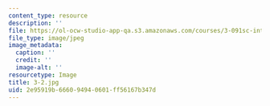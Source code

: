```yaml
---
content_type: resource
description: ''
file: https://ol-ocw-studio-app-qa.s3.amazonaws.com/courses/3-091sc-introduction-to-solid-state-chemistry-fall-2010/2e95919b666094940601ff56167b347d_3-2.jpg
file_type: image/jpeg
image_metadata:
  caption: ''
  credit: ''
  image-alt: ''
resourcetype: Image
title: 3-2.jpg
uid: 2e95919b-6660-9494-0601-ff56167b347d
---
```

